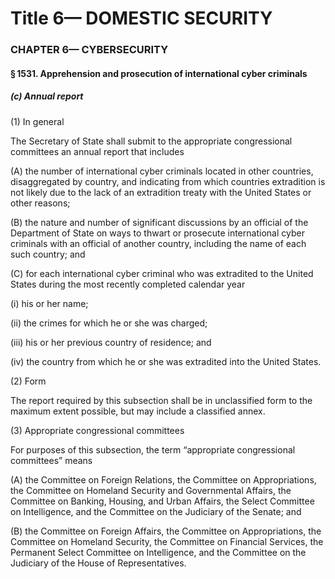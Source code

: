 
# Title 6— DOMESTIC SECURITY
### CHAPTER 6— CYBERSECURITY
#### § 1531. Apprehension and prosecution of international cyber criminals
##### (c) Annual report

(1) In general

The Secretary of State shall submit to the appropriate congressional committees an annual report that includes

(A) the number of international cyber criminals located in other countries, disaggregated by country, and indicating from which countries extradition is not likely due to the lack of an extradition treaty with the United States or other reasons;

(B) the nature and number of significant discussions by an official of the Department of State on ways to thwart or prosecute international cyber criminals with an official of another country, including the name of each such country; and

(C) for each international cyber criminal who was extradited to the United States during the most recently completed calendar year

(i) his or her name;

(ii) the crimes for which he or she was charged;

(iii) his or her previous country of residence; and

(iv) the country from which he or she was extradited into the United States.

(2) Form

The report required by this subsection shall be in unclassified form to the maximum extent possible, but may include a classified annex.

(3) Appropriate congressional committees

For purposes of this subsection, the term “appropriate congressional committees” means

(A) the Committee on Foreign Relations, the Committee on Appropriations, the Committee on Homeland Security and Governmental Affairs, the Committee on Banking, Housing, and Urban Affairs, the Select Committee on Intelligence, and the Committee on the Judiciary of the Senate; and

(B) the Committee on Foreign Affairs, the Committee on Appropriations, the Committee on Homeland Security, the Committee on Financial Services, the Permanent Select Committee on Intelligence, and the Committee on the Judiciary of the House of Representatives.
